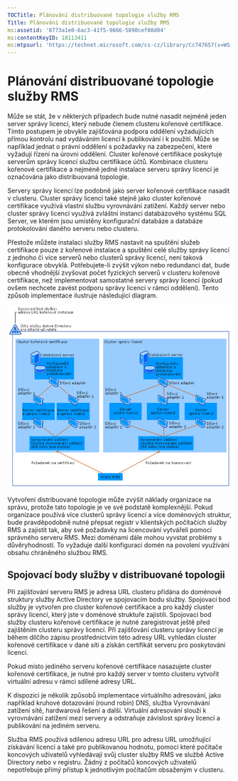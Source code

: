 ```yaml
---
TOCTitle: Plánování distribuované topologie služby RMS
Title: Plánování distribuované topologie služby RMS
ms:assetid: '8773a1e0-6ac3-41f5-9866-5890cef08d04'
ms:contentKeyID: 18113411
ms:mtpsurl: 'https://technet.microsoft.com/cs-cz/library/Cc747657(v=WS.10)'
---
```


Plánování distribuované topologie služby RMS
============================================

Může se stát, že v některých případech bude nutné nasadit nejméně jeden server správy licencí, který nebude členem clusteru kořenové certifikace. Tímto postupem je obvykle zajišťována podpora oddělení vyžadujících přímou kontrolu nad vydáváním licencí k publikování i k použití. Může se například jednat o právní oddělení s požadavky na zabezpečení, které vyžadují řízení na úrovni oddělení. Cluster kořenové certifikace poskytuje serverům správy licencí službu certifikace účtů. Kombinace clusteru kořenové certifikace a nejméně jedné instalace serveru správy licencí je označována jako distribuovaná topologie.

Servery správy licencí lze podobně jako server kořenové certifikace nasadit v clusteru. Cluster správy licencí také stejně jako cluster kořenové certifikace využívá vlastní službu vyrovnávání zatížení. Každý server nebo cluster správy licencí využívá zvláštní instanci databázového systému SQL Server, ve kterém jsou umístěny konfigurační databáze a databáze protokolování daného serveru nebo clusteru.

Přestože můžete instalaci služby RMS nastavit na spuštění služeb certifikace pouze z kořenové instalace a spuštění celé služby správy licencí z jednoho či více serverů nebo clusterů správy licencí, není taková konfigurace obvyklá. Potřebujete-li zvýšit výkon nebo redundanci dat, bude obecně vhodnější zvyšovat počet fyzických serverů v clusteru kořenové certifikace, než implementovat samostatné servery správy licencí (pokud ovšem nechcete zavést podporu správy licencí v rámci oddělení). Tento způsob implementace ilustruje následující diagram.

![](images/Cc747657.01fa5a85-5711-41aa-932a-124049d34186(WS.10).gif)

Vytvoření distribuované topologie může zvýšit náklady organizace na správu, protože tato topologie je ve své podstatě komplexnější. Pokud organizace používá více clusterů správy licencí a více doménových struktur, bude pravděpodobně nutné přepsat registr v klientských počítačích služby RMS a zajistit tak, aby své požadavky na licencování vytvářeli pomocí správného serveru RMS. Mezi doménami dále mohou vyvstat problémy s důvěryhodností. To vyžaduje další konfiguraci domén na povolení využívání obsahu chráněného službou RMS.

Spojovací body služby v distribuované topologii
-----------------------------------------------

Při zajišťování serveru RMS je adresa URL clusteru přidána do doménové struktury služby Active Directory ve spojovacím bodu služby. Spojovací bod služby je vytvořen pro cluster kořenové certifikace a pro každý cluster správy licencí, který jste v doménové struktuře zajistili. Spojovací bod služby clusteru kořenové certifikace je nutné zaregistrovat ještě před zajištěním clusteru správy licencí. Při zajišťování clusteru správy licencí je během dílčího zápisu prostřednictvím této adresy URL vyhledán cluster kořenové certifikace v dané síti a získán certifikát serveru pro poskytování licencí.

Pokud místo jediného serveru kořenové certifikace nasazujete cluster kořenové certifikace, je nutné pro každý server v tomto clusteru vytvořit virtuální adresu v rámci sdílené adresy URL.

K dispozici je několik způsobů implementace virtuálního adresování, jako například kruhové dotazování (round robin) DNS, služba Vyrovnávání zatížení sítě, hardwarová řešení a další. Virtuální adresování slouží k vyrovnávání zatížení mezi servery a odstraňuje závislost správy licencí a publikování na jediném serveru.

Služba RMS používá sdílenou adresu URL pro adresu URL umožňující získávání licencí a také pro publikovanou hodnotu, pomocí které počítače koncových uživatelů vyhledávají svůj cluster služby RMS ve službě Active Directory nebo v registru. Žádný z počítačů koncových uživatelů nepotřebuje přímý přístup k jednotlivým počítačům obsaženým v clusteru.
